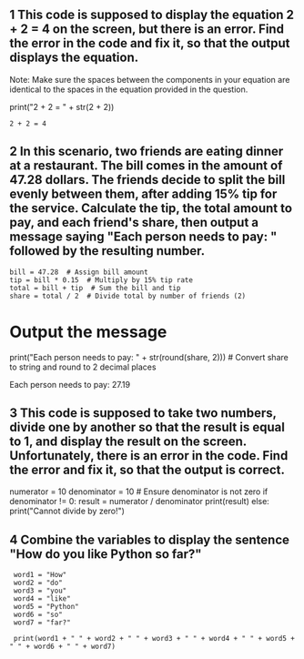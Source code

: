 
## 1 This code is supposed to display the equation 2 + 2 = 4 on the screen, but there is an error. Find the error in the code and fix it, so that the output displays the equation.

Note: Make sure the spaces between the components in your equation are identical to the spaces in the equation provided in the question. 

  print("2 + 2 = " + str(2 + 2))
  
    2 + 2 = 4
  
## 2 In this scenario, two friends are eating dinner at a restaurant. The bill comes in the amount of 47.28 dollars. The friends decide to split the bill evenly between them, after adding 15% tip for the service. Calculate the tip, the total amount to pay, and each friend's share, then output a message saying "Each person needs to pay: " followed by the resulting number.

	bill = 47.28  # Assign bill amount
	tip = bill * 0.15  # Multiply by 15% tip rate
	total = bill + tip  # Sum the bill and tip
	share = total / 2  # Divide total by number of friends (2)

# Output the message
print("Each person needs to pay: " + str(round(share, 2)))  # Convert share to string and round to 2 decimal places

Each person needs to pay: 27.19

## 3 This code is supposed to take two numbers, divide one by another so that the result is equal to 1, and display the result on the screen. Unfortunately, there is an error in the code. Find the error and fix it, so that the output is correct.
  
   numerator = 10
   denominator = 10  # Ensure denominator is not zero
   if denominator != 0:
       result = numerator / denominator
       print(result)
   else:
       print("Cannot divide by zero!")
	   
## 4 Combine the variables to display the sentence "How do you like Python so far?" 
  
     word1 = "How"
	 word2 = "do"
	 word3 = "you"
	 word4 = "like"
	 word5 = "Python"
	 word6 = "so"
	 word7 = "far?"
	 
	 print(word1 + " " + word2 + " " + word3 + " " + word4 + " " + word5 + " " + word6 + " " + word7)
